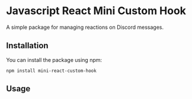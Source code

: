 # Javascript React Mini Custom Hook

A simple package for managing reactions on Discord messages.

## Installation

You can install the package using npm:

```
npm install mini-react-custom-hook
```

## Usage
